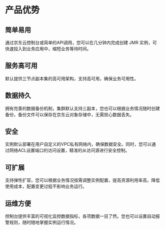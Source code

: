 
# 产品优势

## 简单易用

通过京东云控制台或简单的API调用，您可以在几分钟内完成创建 JMR 实例，可快速投入到业务应用中，缩短业务等待时间。

## 服务高可用

默认提供三节点副本集的高可用架构，支持高可用，确保业务可用性。

## 数据持久

拥有完善的数据备份机制，集群默认支持三副本，您也可以根据业务情况随时创建备份，备份文件可以保存在京东云对象存储中，无需担心数据丢失。

## 安全

实例默认部署在用户自定义的VPC私有网络内，确保数据安全。同时，您可以通过网络ACL设置端口的访问设置，精准的从访问源进行安全控制。

## 可扩展

支持弹性扩容，您可以根据业务情况按需调整实例配置，提高资源利用率高，降低使用成本，配置变更过程不影响业务运行。

## 运维方便
控制台提供丰富的可视化监控数据指标，各项数据一目了然。您也可以设置自动报警规则，随时随地掌握实例运行情况。

